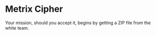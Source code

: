 # Metrix Cipher
Your mission, should you accept it, begins by getting a ZIP file from the white team.